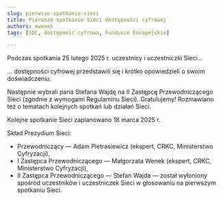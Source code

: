 ```yaml
---
slug: pierwsze-spotkanie-sieci
title: Pierwsze spotkanie Sieci dostępności cyfrowej
authors: mwenek
tags: [SDC, dostępność cyfrowa, Fundusze Europejskie]

---
```


Podczas spotkania 25 lutego 2025 r. uczestnicy i uczestniczki Sieci&hellip;

<!-- truncate -->

&hellip; dostępności cyfrowej przedstawili się i krótko opowiedzieli o swoim doświadczeniu.


Następnie wybrali pana Stefana Wajdę na II Zastępcę Przewodniczącego Sieci (zgodnie z wymogami Regulaminu Sieci). Gratulujemy!
Rozmawiano też o tematach kolejnych spotkań lub działań Sieci.

Kolejne spotkanie Sieci zaplanowano 18 marca 2025 r.

Skład Prezydium Sieci:

* Przewodniczący — Adam Pietrasiewicz (ekspert, CRKC, Ministerstwo Cyfryzacji),
* I Zastępca Przewodniczącego — Małgorzata Wenek (ekspert, CRKC, Ministerstwo Cyfryzacji),
* II Zastępca Przewodniczącego — Stefan Wajda — został wyłoniony spośród uczestników i&nbsp;uczestniczek Sieci w głosowaniu na pierwszym spotkaniu Sieci.

